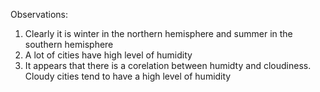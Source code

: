 Observations:

1. Clearly it is winter in the northern hemisphere and summer in the southern hemisphere
2. A lot of cities have high level of humidity
3. It appears that there is a corelation between humidty and cloudiness. Cloudy cities tend to have a high level of humidity